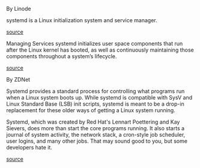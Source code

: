 By Linode

systemd is a Linux initialization system and service manager.

[source](https://www.linode.com/docs/quick-answers/linux-essentials/what-is-systemd/)

Managing Services
systemd initializes user space components that run after the Linux kernel has booted, as well as continuously maintaining those components throughout a system’s lifecycle.

[source](https://www.linode.com/docs/quick-answers/linux-essentials/introduction-to-systemctl/)

By ZDNet

Systemd provides a standard process for controlling what programs run when a Linux system boots up. While systemd is compatible with SysV and Linux Standard Base (LSB) init scripts, systemd is meant to be a drop-in replacement for these older ways of getting a Linux system running.

Systemd, which was created by Red Hat's Lennart Poettering and Kay Sievers, does more than start the core programs running. It also starts a journal of system activity, the network stack, a cron-style job scheduler, user logins, and many other jobs. That may sound good to you, but some developers hate it.

[source](https://www.infoworld.com/article/2832405/what-is-systemd-and-why-does-it-matter-to-linux-users.html)
